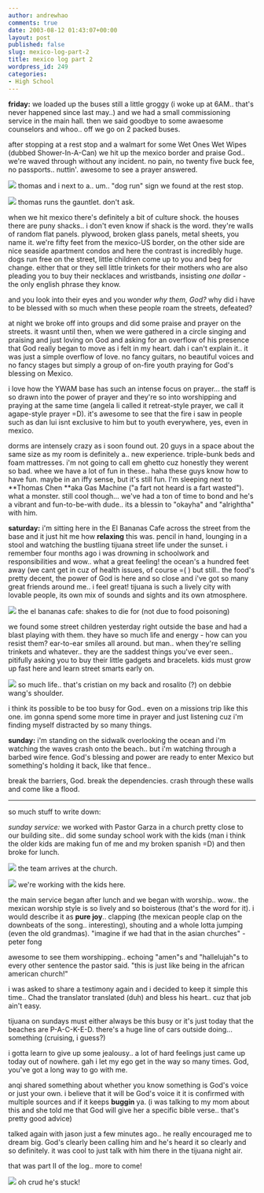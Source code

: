 ```yaml
---
author: andrewhao
comments: true
date: 2003-08-12 01:43:07+00:00
layout: post
published: false
slug: mexico-log-part-2
title: mexico log part 2
wordpress_id: 249
categories:
- High School
---
```


**friday:** we loaded up the buses still a little groggy (i woke up at 6AM.. that's never happened since last may..) and we had a small commissioning service in the main hall. then we said goodbye to some awaesome counselors and whoo.. off we go on 2 packed buses.

after stopping at a rest stop and a walmart for some Wet Ones Wet Wipes (dubbed Shower-In-A-Can) we hit up the mexico border and praise God.. we're waved through without any incident. no pain, no twenty five buck fee, no passports.. nuttin'. awesome to see a prayer answered.

![](http://www.g9labs.com/img/mexico/10.jpg)
thomas and i next to a.. um.. "dog run" sign we found at the rest stop.

![](http://www.g9labs.com/img/mexico/11.jpg)
thomas runs the gauntlet. don't ask.

when we hit mexico there's definitely a bit of culture shock. the houses there are puny shacks.. i don't even know if shack is the word. they're walls of random flat panels. plywood, broken glass panels, metal sheets, you name it. we're fifty feet from the mexico-US border, on the other side are nice seaside apartment condos and here the contrast is incredibly huge. dogs run free on the street, little children come up to you and beg for change. either that or they sell little trinkets for their mothers who are also pleading you to buy their necklaces and wristbands, insisting _one dollar_ - the only english phrase they know.

and you look into their eyes and you wonder _why them, God?_ why did i have to be blessed with so much when these people roam the streets, defeated?

at night we broke off into groups and did some praise and prayer on the streets. it wasnt until then, when we were gathered in a circle singing and praising and just loving on God and asking for an overflow of his presence that God really began to move as i felt in my heart. dah i can't explain it.. it was just a simple overflow of love. no fancy guitars, no beautiful voices and no fancy stages but simply a group of on-fire youth praying for God's blessing on Mexico.

i love how the YWAM base has such an intense focus on prayer... the staff is so drawn into the power of prayer and they're so into worshipping and praying at the same time (angela li called it retreat-style prayer, we call it agape-style prayer =D). it's awesome to see that the fire i saw in people such as dan lui isnt exclusive to him but to youth everywhere, yes, even in mexico.

dorms are intensely crazy as i soon found out. 20 guys in a space about the same size as my room is definitely a.. new experience. triple-bunk beds and foam mattresses. i'm not going to call em ghetto cuz honestly they werent so bad. whee we have a lot of fun in these.. haha these guys know how to have fun. maybe in an iffy sense, but it's still fun. I'm sleeping next to **Thomas Chen **aka Gas Machine ("a fart not heard is a fart wasted"). what a monster. still cool though... we've had a ton of time to bond and he's a vibrant and fun-to-be-with dude.. its a blessin to "okayha" and "alrightha" with him.

**saturday:** i'm sitting here in the El Bananas Cafe across the street from the base and it just hit me how **relaxing** this was. pencil in hand, lounging in a stool and watching the bustling tijuana street life under the sunset. i remember four months ago i was drowning in schoolwork and responsibilities and wow.. what a great feeling! the ocean's a hundred feet away (we cant get in cuz of health issues, of course =( ) but still.. the food's pretty decent, the power of God is here and so close and i've got so many great friends around me.. i feel great! tijuana is such a lively city with lovable people, its own mix of sounds and sights and its own atmosphere.

![](http://www.g9labs.com/img/mexico/13.jpg)
the el bananas cafe: shakes to die for (not due to food poisoning)

we found some street children yesterday right outside the base and had a blast playing with them. they have so much life and energy - how can you resist them? ear-to-ear smiles all around. but man.. when they're selling trinkets and whatever.. they are the saddest things you've ever seen.. pitifully asking you to buy their little gadgets and bracelets. kids must grow up fast here and learn street smarts early on.

![](http://www.g9labs.com/img/mexico/14.jpg)
so much life.. that's cristian on my back and rosalito (?) on debbie wang's shoulder.

i think its possible to be too busy for God.. even on a missions trip like this one. im gonna spend some more time in prayer and just listening cuz i'm finding myself distracted by so many things.

**sunday:** i'm standing on the sidwalk overlooking the ocean and i'm watching the waves crash onto the beach.. but i'm watching through a barbed wire fence. God's blessing and power are ready to enter Mexico but something's holding it back, like that fence..

break the barriers, God. break the dependencies. crash through these walls and come like a flood.

-------------------------
so much stuff to write down:

_sunday service:_ we worked with Pastor Garza in a church pretty close to our building site.. did some sunday school work with the kids (man i think the older kids are making fun of me and my broken spanish =D) and then broke for lunch.

![](http://www.g9labs.com/img/mexico/12.jpg)
the team arrives at the church.

![](http://www.g9labs.com/img/mexico/16.jpg)
we're working with the kids here.

the main service began after lunch and we began with worship.. wow.. the mexican worship style is so lively and so boisterous (that's the word for it). i would describe it as **pure joy**.. clapping (the mexican people clap on the downbeats of the song.. interesting), shouting and a whole lotta jumping (even the old grandmas). "imagine if we had that in the asian churches" -peter fong

awesome to see them worshipping.. echoing "amen"s and "hallelujah"s to every other sentence the pastor said. "this is just like being in the african american church!"

i was asked to share a testimony again and i decided to keep it simple this time.. Chad the translator translated (duh) and bless his heart.. cuz that job ain't easy.

tijuana on sundays must either always be this busy or it's just today that the beaches are P-A-C-K-E-D. there's a huge line of cars outside doing... something (cruising, i guess?)

i gotta learn to give up some jealousy.. a lot of hard feelings just came up today out of nowhere. gah i let my ego get in the way so many times. God, you've got a long way to go with me.

anqi shared something about whether you know something is God's voice or just your own. i believe that it will be God's voice it it is confirmed with multiple sources and if it keeps **buggin** ya. (i was talking to my mom about this and she told me that God will give her a specific bible verse.. that's pretty good advice)

talked again with jason just a few minutes ago.. he really encouraged me to dream big. God's clearly been calling him and he's heard it so clearly and so definitely. it was cool to just talk with him there in the tijuana night air.

that was part II of the log.. more to come!

![](http://www.g9labs.com/img/mexico/15.jpg)
oh crud he's stuck!
